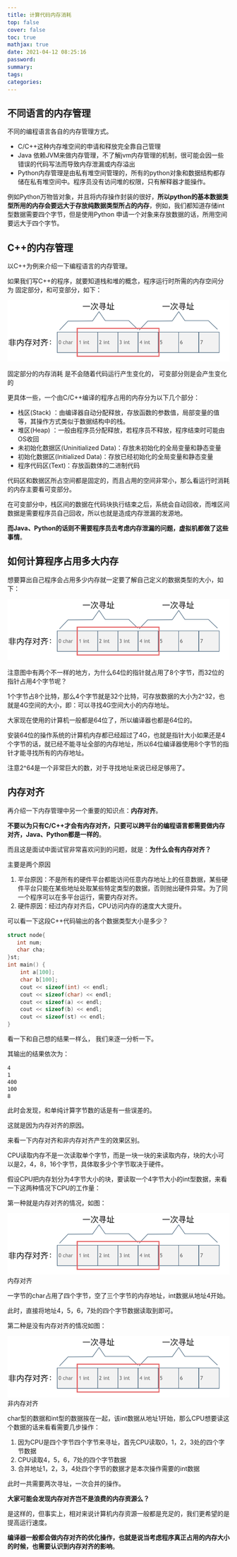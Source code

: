 ```yaml
---
title: 计算代码内存消耗
top: false
cover: false
toc: true
mathjax: true
date: 2021-04-12 08:25:16
password:
summary:
tags:
categories:
---
```


## 不同语言的内存管理

不同的编程语言各自的内存管理方式。

- C/C++这种内存堆空间的申请和释放完全靠自己管理
- Java 依赖JVM来做内存管理，不了解jvm内存管理的机制，很可能会因一些错误的代码写法而导致内存泄漏或内存溢出
- Python内存管理是由私有堆空间管理的，所有的python对象和数据结构都存储在私有堆空间中。程序员没有访问堆的权限，只有解释器才能操作。

例如Python万物皆对象，并且将内存操作封装的很好，**所以python的基本数据类型所用的内存会要远大于存放纯数据类型所占的内存**，例如，我们都知道存储int型数据需要四个字节，但是使用Python 申请一个对象来存放数据的话，所用空间要远大于四个字节。

## C++的内存管理

以C++为例来介绍一下编程语言的内存管理。

如果我们写C++的程序，就要知道栈和堆的概念，程序运行时所需的内存空间分为 固定部分，和可变部分，如下：

![图片](计算代码内存消耗/640)

固定部分的内存消耗 是不会随着代码运行产生变化的， 可变部分则是会产生变化的

更具体一些，一个由C/C++编译的程序占用的内存分为以下几个部分：

- 栈区(Stack) ：由编译器自动分配释放，存放函数的参数值，局部变量的值等，其操作方式类似于数据结构中的栈。
- 堆区(Heap) ：一般由程序员分配释放，若程序员不释放，程序结束时可能由OS收回
- 未初始化数据区(Uninitialized Data)：存放未初始化的全局变量和静态变量
- 初始化数据区(Initialized Data)：存放已经初始化的全局变量和静态变量
- 程序代码区(Text)：存放函数体的二进制代码

代码区和数据区所占空间都是固定的，而且占用的空间非常小，那么看运行时消耗的内存主要看可变部分。

在可变部分中，栈区间的数据在代码块执行结束之后，系统会自动回收，而堆区间数据是需要程序员自己回收，所以也就是造成内存泄漏的发源地。

**而Java、Python的话则不需要程序员去考虑内存泄漏的问题，虚拟机都做了这些事情**。

## 如何计算程序占用多大内存

想要算出自己程序会占用多少内存就一定要了解自己定义的数据类型的大小，如下：

![图片](计算代码内存消耗/640)

注意图中有两个不一样的地方，为什么64位的指针就占用了8个字节，而32位的指针占用4个字节呢？

1个字节占8个比特，那么4个字节就是32个比特，可存放数据的大小为2^32，也就是4G空间的大小，即：可以寻找4G空间大小的内存地址。

大家现在使用的计算机一般都是64位了，所以编译器也都是64位的。

安装64位的操作系统的计算机内存都已经超过了4G，也就是指针大小如果还是4个字节的话，就已经不能寻址全部的内存地址，所以64位编译器使用8个字节的指针才能寻找所有的内存地址。

注意2^64是一个非常巨大的数，对于寻找地址来说已经足够用了。

## 内存对齐

再介绍一下内存管理中另一个重要的知识点：**内存对齐**。

**不要以为只有C/C++才会有内存对齐，只要可以跨平台的编程语言都需要做内存对齐，Java、Python都是一样的**。

而且这是面试中面试官非常喜欢问到的问题，就是：**为什么会有内存对齐？**

主要是两个原因

1. 平台原因：不是所有的硬件平台都能访问任意内存地址上的任意数据，某些硬件平台只能在某些地址处取某些特定类型的数据，否则抛出硬件异常。为了同一个程序可以在多平台运行，需要内存对齐。
2. 硬件原因：经过内存对齐后，CPU访问内存的速度大大提升。

可以看一下这段C++代码输出的各个数据类型大小是多少？

```c++
struct node{
   int num;
   char cha;
}st;
int main() {
    int a[100];
    char b[100];
    cout << sizeof(int) << endl;
    cout << sizeof(char) << endl;
    cout << sizeof(a) << endl;
    cout << sizeof(b) << endl;
    cout << sizeof(st) << endl;
}
```

看一下和自己想的结果一样么， 我们来逐一分析一下。

其输出的结果依次为：

```
4
1
400
100
8
```

此时会发现，和单纯计算字节数的话是有一些误差的。

这就是因为内存对齐的原因。

来看一下内存对齐和非内存对齐产生的效果区别。

CPU读取内存不是一次读取单个字节，而是一块一块的来读取内存，块的大小可以是2，4，8，16个字节，具体取多少个字节取决于硬件。

假设CPU把内存划分为4字节大小的块，要读取一个4字节大小的int型数据，来看一下这两种情况下CPU的工作量：

第一种就是内存对齐的情况，如图：

![图片](计算代码内存消耗/640)内存对齐

一字节的char占用了四个字节，空了三个字节的内存地址，int数据从地址4开始。

此时，直接将地址4，5，6，7处的四个字节数据读取到即可。

第二种是没有内存对齐的情况如图：

![图片](计算代码内存消耗/640)非内存对齐

char型的数据和int型的数据挨在一起，该int数据从地址1开始，那么CPU想要读这个数据的话来看看需要几步操作：

1. 因为CPU是四个字节四个字节来寻址，首先CPU读取0，1，2，3处的四个字节数据
2. CPU读取4，5，6，7处的四个字节数据
3. 合并地址1，2，3，4处四个字节的数据才是本次操作需要的int数据

此时一共需要两次寻址，一次合并的操作。

**大家可能会发现内存对齐岂不是浪费的内存资源么？**

是这样的，但事实上，相对来说计算机内存资源一般都是充足的，我们更希望的是提高运行速度。

**编译器一般都会做内存对齐的优化操作，也就是说当考虑程序真正占用的内存大小的时候，也需要认识到内存对齐的影响**。